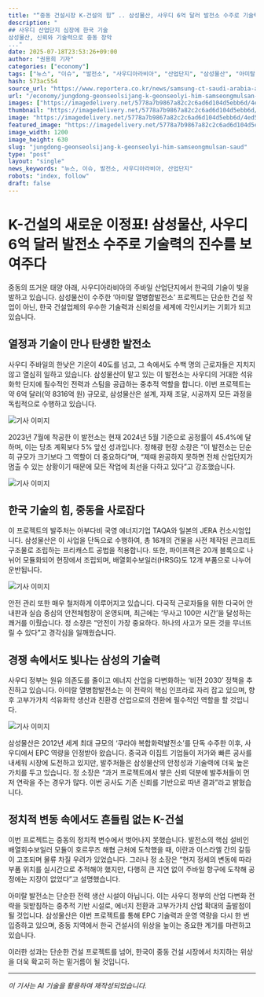 ```yaml
---
title: "“중동 건설시장 K-건설의 힘” .. 삼성물산, 사우디 6억 달러 발전소 수주로 기술력 입증!"
description: "
## 사우디 산업단지 심장에 한국 기술
삼성물산, 신뢰와 기술력으로 중동 장악
..."
date: 2025-07-18T23:53:26+09:00
author: "권용희 기자"
categories: ["economy"]
tags: ["뉴스", "이슈", "발전소", "사우디아라비아", "산업단지", "삼성물산", "아미랄 열병합발전소", "중국", "중동", "K-건설", "기술력"]
hash: 573ac554
source_url: "https://www.reportera.co.kr/news/samsung-ct-saudi-arabia-amiral-power-plant/"
url: "/economy/jungdong-geonseolsijang-k-geonseolyi-him-samseongmulsan-saud/"
images: ["https://imagedelivery.net/5778a7b9867a82c2c6ad6d104d5ebb6d/4ed5d2b7-eaf2-4cf6-c396-e65bde7ad800/public"]
thumbnail: "https://imagedelivery.net/5778a7b9867a82c2c6ad6d104d5ebb6d/4ed5d2b7-eaf2-4cf6-c396-e65bde7ad800/public"
image: "https://imagedelivery.net/5778a7b9867a82c2c6ad6d104d5ebb6d/4ed5d2b7-eaf2-4cf6-c396-e65bde7ad800/public"
featured_image: "https://imagedelivery.net/5778a7b9867a82c2c6ad6d104d5ebb6d/4ed5d2b7-eaf2-4cf6-c396-e65bde7ad800/public"
image_width: 1200
image_height: 630
slug: "jungdong-geonseolsijang-k-geonseolyi-him-samseongmulsan-saud"
type: "post"
layout: "single"
news_keywords: "뉴스, 이슈, 발전소, 사우디아라비아, 산업단지"
robots: "index, follow"
draft: false
---
```


# K-건설의 새로운 이정표! 삼성물산, 사우디 6억 달러 발전소 수주로 기술력의 진수를 보여주다

중동의 뜨거운 태양 아래, 사우디아라비아의 주바일 산업단지에서 한국의 기술이 빛을 발하고 있습니다. 삼성물산이 수주한 ‘아미랄 열병합발전소’ 프로젝트는 단순한 건설 작업이 아닌, 한국 건설업체의 우수한 기술력과 신뢰성을 세계에 각인시키는 기회가 되고 있습니다.

## 열정과 기술이 만나 탄생한 발전소

사우디 주바일의 한낮은 기온이 40도를 넘고, 그 속에서도 수백 명의 근로자들은 지치지 않고 열심히 일하고 있습니다. 삼성물산이 맡고 있는 이 발전소는 사우디의 거대한 석유화학 단지에 필수적인 전력과 스팀을 공급하는 중추적 역할을 합니다. 이번 프로젝트는 약 6억 달러(약 8316억 원) 규모로, 삼성물산은 설계, 자재 조달, 시공까지 모든 과정을 독립적으로 수행하고 있습니다.


![기사 이미지](https://imagedelivery.net/5778a7b9867a82c2c6ad6d104d5ebb6d/4ed5d2b7-eaf2-4cf6-c396-e65bde7ad800/public)


2023년 7월에 착공한 이 발전소는 현재 2024년 5월 기준으로 공정률이 45.4%에 달하며, 이는 당초 계획보다 5% 앞선 성과입니다. 정해광 현장 소장은 “이 발전소는 단순히 규모가 크기보다 그 역할이 더 중요하다”며, “제때 완공하지 못하면 전체 산업단지가 멈출 수 있는 상황이기 때문에 모든 작업에 최선을 다하고 있다”고 강조했습니다.


![기사 이미지](https://imagedelivery.net/5778a7b9867a82c2c6ad6d104d5ebb6d/c0163f39-c02a-479e-ec85-e4a00dd31f00/public)


## 한국 기술의 힘, 중동을 사로잡다

이 프로젝트의 발주처는 아부다비 국영 에너지기업 TAQA와 일본의 JERA 컨소시엄입니다. 삼성물산은 이 사업을 단독으로 수행하여, 총 16개의 건물을 사전 제작된 콘크리트 구조물로 조립하는 프리캐스트 공법을 적용합니다. 또한, 파이프랙은 20개 블록으로 나뉘어 모듈화되어 현장에서 조립되며, 배열회수보일러(HRSG)도 12개 부품으로 나누어 운반됩니다.


![기사 이미지](https://imagedelivery.net/5778a7b9867a82c2c6ad6d104d5ebb6d/519436da-36e9-4048-8f4f-44bd55d64000/public)


안전 관리 또한 매우 철저하게 이루어지고 있습니다. 다국적 근로자들을 위한 다국어 안내판과 실습 중심의 안전체험장이 운영되며, 최근에는 ‘무사고 100만 시간’을 달성하는 쾌거를 이뤘습니다. 정 소장은 “안전이 가장 중요하다. 하나의 사고가 모든 것을 무너뜨릴 수 있다”고 경각심을 일깨웠습니다.

## 경쟁 속에서도 빛나는 삼성의 기술력

사우디 정부는 원유 의존도를 줄이고 에너지 산업을 다변화하는 ‘비전 2030’ 정책을 추진하고 있습니다. 아미랄 열병합발전소는 이 전략의 핵심 인프라로 자리 잡고 있으며, 향후 고부가가치 석유화학 생산과 친환경 산업으로의 전환에 필수적인 역할을 할 것입니다.


![기사 이미지](https://imagedelivery.net/5778a7b9867a82c2c6ad6d104d5ebb6d/f7573eeb-a347-437a-4df7-7010c33c9200/public)


삼성물산은 2012년 세계 최대 규모의 ‘쿠라야 복합화력발전소’를 단독 수주한 이후, 사우디에서 EPC 역량을 인정받아 왔습니다. 중국과 이집트 기업들이 저가와 빠른 공사를 내세워 시장에 도전하고 있지만, 발주처들은 삼성물산의 안정성과 기술력에 더욱 높은 가치를 두고 있습니다. 정 소장은 “과거 프로젝트에서 쌓은 신뢰 덕분에 발주처들이 먼저 연락을 주는 경우가 많다. 이번 공사도 기존 신뢰를 기반으로 따낸 결과”라고 밝혔습니다.

## 정치적 변동 속에서도 흔들림 없는 K-건설

이번 프로젝트는 중동의 정치적 변수에서 벗어나지 못했습니다. 발전소의 핵심 설비인 배열회수보일러 모듈이 호르무즈 해협 근처에 도착했을 때, 이란과 이스라엘 간의 갈등이 고조되며 물류 차질 우려가 있었습니다. 그러나 정 소장은 “현지 정세의 변동에 따라 부품 위치를 실시간으로 추적해야 했지만, 다행히 큰 지연 없이 주바일 항구에 도착해 공정에는 지장이 없었다”고 설명했습니다.

아미랄 발전소는 단순한 전력 생산 시설이 아닙니다. 이는 사우디 정부의 산업 다변화 전략을 뒷받침하는 중추적 기반 시설로, 에너지 전환과 고부가가치 산업 확대의 출발점이 될 것입니다. 삼성물산은 이번 프로젝트를 통해 EPC 기술력과 운영 역량을 다시 한 번 입증하고 있으며, 중동 지역에서 한국 건설사의 위상을 높이는 중요한 계기를 마련하고 있습니다. 

이러한 성과는 단순한 건설 프로젝트를 넘어, 한국이 중동 건설 시장에서 차지하는 위상을 더욱 확고히 하는 밑거름이 될 것입니다.

---
*이 기사는 AI 기술을 활용하여 재작성되었습니다.*

